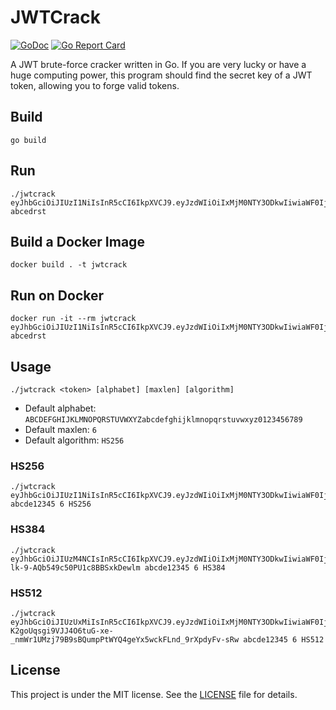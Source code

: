 # JWTCrack

[![GoDoc](https://godoc.org/github.com/yihleego/jwtcrack?status.svg)](https://godoc.org/github.com/yihleego/jwtcrack)
[![Go Report Card](https://goreportcard.com/badge/github.com/yihleego/jwtcrack)](https://goreportcard.com/report/github.com/yihleego/jwtcrack)

A JWT brute-force cracker written in Go. If you are very lucky or have a huge computing power, this program should find the secret key of a JWT token, allowing you to forge valid tokens.

## Build

```shell
go build
```

## Run

```shell
./jwtcrack eyJhbGciOiJIUzI1NiIsInR5cCI6IkpXVCJ9.eyJzdWIiOiIxMjM0NTY3ODkwIiwiaWF0IjoxNTE2MjM5MDIyLCJuYW1lIjoiand0Y3JhY2sifQ.2R40frvzOUV4gO3fgLamhB1tRVUD3IX8FqTiWqp0Iho abcedrst
```

## Build a Docker Image

```shell
docker build . -t jwtcrack
```

## Run on Docker

```shell
docker run -it --rm jwtcrack eyJhbGciOiJIUzI1NiIsInR5cCI6IkpXVCJ9.eyJzdWIiOiIxMjM0NTY3ODkwIiwiaWF0IjoxNTE2MjM5MDIyLCJuYW1lIjoiand0Y3JhY2sifQ.2R40frvzOUV4gO3fgLamhB1tRVUD3IX8FqTiWqp0Iho abcedrst
```

## Usage

```shell
./jwtcrack <token> [alphabet] [maxlen] [algorithm]
```

- Default alphabet: `ABCDEFGHIJKLMNOPQRSTUVWXYZabcdefghijklmnopqrstuvwxyz0123456789`
- Default maxlen: `6`
- Default algorithm: `HS256`

### HS256

```shell
./jwtcrack eyJhbGciOiJIUzI1NiIsInR5cCI6IkpXVCJ9.eyJzdWIiOiIxMjM0NTY3ODkwIiwiaWF0IjoxNTE2MjM5MDIyLCJuYW1lIjoiand0Y3JhY2sifQ.QXaZSGwc4eyj3SW_IkIVKsruB1H7WlOr3XMtw_LeODY abcde12345 6 HS256
```

### HS384

```shell
./jwtcrack eyJhbGciOiJIUzM4NCIsInR5cCI6IkpXVCJ9.eyJzdWIiOiIxMjM0NTY3ODkwIiwiaWF0IjoxNTE2MjM5MDIyLCJuYW1lIjoiand0Y3JhY2sifQ.kh07R5GxeApHgXnfm_3CpRo8Ky1ZD66zCb-lk-9-AQb549c50PU1c8BBSxkDewlm abcde12345 6 HS384
```

### HS512

```shell
./jwtcrack eyJhbGciOiJIUzUxMiIsInR5cCI6IkpXVCJ9.eyJzdWIiOiIxMjM0NTY3ODkwIiwiaWF0IjoxNTE2MjM5MDIyLCJuYW1lIjoiand0Y3JhY2sifQ.6J3aomWAWAA-K2goUqsgi9VJJ4O6tuG-xe-_nmWr1UMzj79B9sBQumpPtWYQ4geYx5wckFLnd_9rXpdyFv-sRw abcde12345 6 HS512
```

## License

This project is under the MIT license. See the [LICENSE](LICENSE) file for details.

